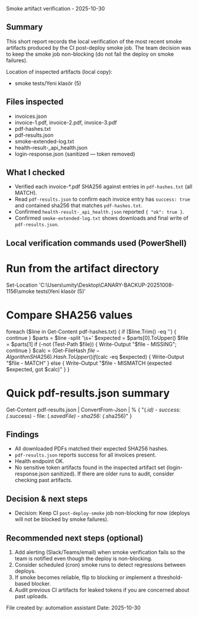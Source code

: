 Smoke artifact verification - 2025-10-30

Summary
-------
This short report records the local verification of the most recent smoke artifacts produced by the CI post-deploy smoke job. The team decision was to keep the smoke job non-blocking (do not fail the deploy on smoke failures).

Location of inspected artifacts (local copy):
- smoke tests/Yeni klasör (5)

Files inspected
---------------
- invoices.json
- invoice-1.pdf, invoice-2.pdf, invoice-3.pdf
- pdf-hashes.txt
- pdf-results.json
- smoke-extended-log.txt
- health-result-_api_health.json
- login-response.json (sanitized — token removed)

What I checked
---------------
- Verified each invoice-*.pdf SHA256 against entries in `pdf-hashes.txt` (all MATCH).
- Read `pdf-results.json` to confirm each invoice entry has `success: true` and contained sha256 that matches `pdf-hashes.txt`.
- Confirmed `health-result-_api_health.json` reported `{ "ok": true }`.
- Confirmed `smoke-extended-log.txt` shows downloads and final write of `pdf-results.json`.

Local verification commands used (PowerShell)
--------------------------------------------
# Run from the artifact directory
Set-Location 'C:\Users\umity\Desktop\CANARY-BACKUP-20251008-1156\smoke tests\Yeni klasör (5)'

# Compare SHA256 values
foreach ($line in Get-Content pdf-hashes.txt) {
  if ($line.Trim() -eq '') { continue }
  $parts = $line -split '\s+'
  $expected = $parts[0].ToUpper()
  $file = $parts[1]
  if (-not (Test-Path $file)) { Write-Output "$file - MISSING"; continue }
  $calc = (Get-FileHash $file -Algorithm SHA256).Hash.ToUpper()
  if ($calc -eq $expected) { Write-Output "$file - MATCH" } else { Write-Output "$file - MISMATCH (expected $expected, got $calc)" }
}

# Quick pdf-results.json summary
Get-Content pdf-results.json | ConvertFrom-Json | % { "$($_.id) - success: $($_.success) - file: $($_.savedFile) - sha256: $($_.sha256)" }

Findings
--------
- All downloaded PDFs matched their expected SHA256 hashes.
- `pdf-results.json` reports success for all invoices present.
- Health endpoint OK.
- No sensitive token artifacts found in the inspected artifact set (login-response.json sanitized). If there are older runs to audit, consider checking past artifacts.

Decision & next steps
---------------------
- Decision: Keep CI `post-deploy-smoke` job non-blocking for now (deploys will not be blocked by smoke failures).

Recommended next steps (optional)
---------------------------------
1. Add alerting (Slack/Teams/email) when smoke verification fails so the team is notified even though the deploy is non-blocking.
2. Consider scheduled (cron) smoke runs to detect regressions between deploys.
3. If smoke becomes reliable, flip to blocking or implement a threshold-based blocker.
4. Audit previous CI artifacts for leaked tokens if you are concerned about past uploads.

File created by: automation assistant
Date: 2025-10-30
